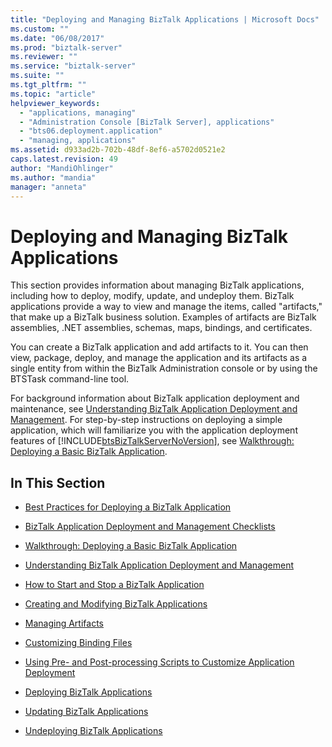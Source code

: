 ```yaml
---
title: "Deploying and Managing BizTalk Applications | Microsoft Docs"
ms.custom: ""
ms.date: "06/08/2017"
ms.prod: "biztalk-server"
ms.reviewer: ""
ms.service: "biztalk-server"
ms.suite: ""
ms.tgt_pltfrm: ""
ms.topic: "article"
helpviewer_keywords: 
  - "applications, managing"
  - "Administration Console [BizTalk Server], applications"
  - "bts06.deployment.application"
  - "managing, applications"
ms.assetid: d933ad2b-702b-48df-8ef6-a5702d0521e2
caps.latest.revision: 49
author: "MandiOhlinger"
ms.author: "mandia"
manager: "anneta"
---
```

# Deploying and Managing BizTalk Applications
This section provides information about managing BizTalk applications, including how to deploy, modify, update, and undeploy them. BizTalk applications provide a way to view and manage the items, called "artifacts," that make up a BizTalk business solution. Examples of artifacts are BizTalk assemblies, .NET assemblies, schemas, maps, bindings, and certificates.  
  
 You can create a BizTalk application and add artifacts to it. You can then view, package, deploy, and manage the application and its artifacts as a single entity from within the BizTalk Administration console or by using the BTSTask command-line tool.  
  
 For background information about BizTalk application deployment and maintenance, see [Understanding BizTalk Application Deployment and Management](../core/understanding-biztalk-application-deployment-and-management.md). For step-by-step instructions on deploying a simple application, which will familiarize you with the application deployment features of [!INCLUDE[btsBizTalkServerNoVersion](../includes/btsbiztalkservernoversion-md.md)], see [Walkthrough: Deploying a Basic BizTalk Application](../core/walkthrough-deploying-a-basic-biztalk-application.md).  
  
## In This Section  
  
-   [Best Practices for Deploying a BizTalk Application](../core/best-practices-for-deploying-a-biztalk-application.md)  
  
-   [BizTalk Application Deployment and Management Checklists](../core/biztalk-application-deployment-and-management-checklists.md)  
  
-   [Walkthrough: Deploying a Basic BizTalk Application](Walkthrough:%20Deploying%20a%20Basic%20BizTalk%20Application.md) 
  
-   [Understanding BizTalk Application Deployment and Management](../core/understanding-biztalk-application-deployment-and-management.md)  
  
-   [How to Start and Stop a BizTalk Application](../core/how-to-start-and-stop-a-biztalk-application.md)  
  
-   [Creating and Modifying BizTalk Applications](../core/creating-and-modifying-biztalk-applications.md)  
  
-   [Managing Artifacts](../core/managing-artifacts.md)  
  
-   [Customizing Binding Files](../core/customizing-binding-files.md)  
  
-   [Using Pre- and Post-processing Scripts to Customize Application Deployment](../core/using-pre-and-post-processing-scripts-to-customize-application-deployment.md)  
  
-   [Deploying BizTalk Applications](../core/deploying-biztalk-applications.md)  
  
-   [Updating BizTalk Applications](../core/updating-biztalk-applications.md)  
  
-   [Undeploying BizTalk Applications](../core/undeploying-biztalk-applications.md)